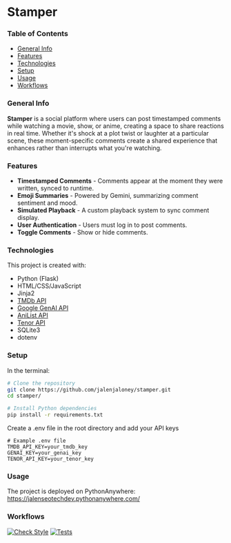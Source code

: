 # Stamper

### Table of Contents
- [General Info](#general-info)
- [Features](#features)
- [Technologies](#technologies)
- [Setup](#setup)
- [Usage](#usage)
- [Workflows](#workflows)

### General Info
**Stamper** is a social platform where users can post timestamped comments while watching a movie, show, or anime, creating a space
to share reactions in real time. Whether it's shock at a plot twist or laughter at a particular scene, these moment-specific comments
create a shared experience that enhances rather than interrupts what you're watching.
    
### Features
- **Timestamped Comments** - Comments appear at the moment they were written, synced to runtime.
- **Emoji Summaries** - Powered by Gemini, summarizing comment sentiment and mood.
- **Simulated Playback** - A custom playback system to sync comment display.
- **User Authentication** - Users must log in to post comments.
- **Toggle Comments** - Show or hide comments.

### Technologies
This project is created with:
- Python (Flask)
- HTML/CSS/JavaScript
- Jinja2
- [TMDb API](https://developer.themoviedb.org/docs/getting-started)
- [Google GenAI API](https://ai.google.dev/)
- [AniList API](https://docs.anilist.co/)
- [Tenor API](https://tenor.com/gifapi)
- SQLite3
- dotenv


### Setup
In the terminal:
``` bash
# Clone the repository
git clone https://github.com/jalenjaloney/stamper.git
cd stamper/

# Install Python dependencies
pip install -r requirements.txt
```

Create a .env file in the root directory and add your API keys
```env
# Example .env file
TMDB_API_KEY=your_tmdb_key
GENAI_KEY=your_genai_key
TENOR_API_KEY=your_tenor_key
```

### Usage
The project is deployed on PythonAnywhere: https://jalenseotechdev.pythonanywhere.com/

### Workflows
[![Check Style](https://github.com/jalenjaloney/stamper/actions/workflows/style_check.yaml/badge.svg)](https://github.com/jalenjaloney/stamper/actions/workflows/style_check.yaml)
[![Tests](https://github.com/jalenjaloney/stamper/actions/workflows/tests.yaml/badge.svg)](https://github.com/jalenjaloney/stamper/actions/workflows/tests.yaml)